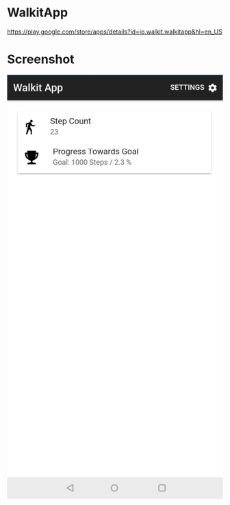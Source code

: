 # WalkitApp
https://play.google.com/store/apps/details?id=io.walkit.walkitapp&hl=en_US
# Screenshot

![alt text](https://raw.githubusercontent.com/simkeyur/WalkitApp/master/Walkit_Screenshot.jpg)
